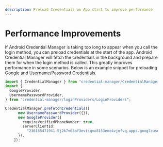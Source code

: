 ```yaml
---
description: Preload Credentials on App start to improve performance
---
```


# Performance Improvements

If Android Credential Manager is taking too long to appear when you call the login method, you can preload credentials at the start of the app. Android Credential Manager will  fetch the credentials in the background and prepare them for when the login method is called. This greatly improves performance in some scenarios. Below is an example snippet for preloading Google and Username/Password Credentials.

```typescript
import { CredentialManager } from "credential-manager/CredentialManager";
import {
  GoogleProvider,
  UsernamePasswordProvider,
} from "credential-manager/loginProviders/LoginProviders";

CredentialManager.prefetchCredentials([
      new UsernamePasswordProvider({}),
      new GoogleProvider({
        requireVerifiedPhoneNumber: true,
        serverClientId:
          "236165471941-5j2k7v03af3evisqvo8153eme4vjnfvq.apps.googleusercontent.com",
      }),
    ]);
```

